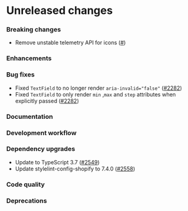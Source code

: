 # Unreleased changes

### Breaking changes

- Remove unstable telemetry API for icons ([#]())

### Enhancements

### Bug fixes

- Fixed `TextField` to no longer render `aria-invalid="false"` ([#2282](https://github.com/Shopify/polaris-react/pull/2282))
- Fixed `TextField` to only render `min` ,`max` and `step` attributes when explicitly passed ([#2282](https://github.com/Shopify/polaris-react/pull/2282))

### Documentation

### Development workflow

### Dependency upgrades

- Update to TypeScript 3.7 ([#2549](https://github.com/Shopify/polaris-react/pull/2549))
- Update stylelint-config-shopify to 7.4.0 ([#2558](https://github.com/Shopify/polaris-react/pull/2558))

### Code quality

### Deprecations

